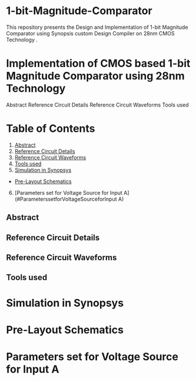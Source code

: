 # 1-bit-Magnitude-Comparator
This repository presents the Design and Implementation of 1-bit Magnitude Comparator using Synopsis custom Design Compiler on 28nm CMOS Technology .

# Implementation of CMOS based 1-bit Magnitude Comparator using 28nm Technology

Abstract
Reference Circuit Details
Reference Circuit Waveforms
Tools used

# Table of Contents
1. [Abstract](#abstract)
2. [Reference Circuit Details](#referencecircuitdetails)
3. [Reference Circuit Waveforms](#referencecircuitwaveforms)
4. [Tools used](#toolsused)
5. [Simulation in Synopsys](#simulationinsynopsys)
-  [Pre-Layout Schematics](#pre-layoutschematics)
6. [Parameters set for Voltage Source for Input A](#ParameterssetforVoltageSourceforInput A)


## Abstract
## Reference Circuit Details
## Reference Circuit Waveforms
## Tools used
# Simulation in Synopsys
# Pre-Layout Schematics
# Parameters set for Voltage Source for Input A


